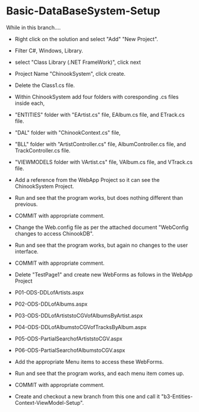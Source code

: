 # Basic-DataBaseSystem-Setup
While in this branch....
- Right click on the solution and select "Add" "New Project".
- Filter C#, Windows, Library.
- select "Class Library (.NET FrameWork)", click next
- Project Name "ChinookSystem", click create.
- Delete the Class1.cs file.
- Within ChinookSystem add four folders with coresponding .cs files inside each, 
- "ENTITIES" folder with "EArtist.cs" file, EAlbum.cs file, and ETrack.cs file.
- "DAL" folder with "ChinookContext.cs" file, 
- "BLL" folder with "ArtistController.cs" file, AlbumController.cs file, and TrackController.cs file.
- "VIEWMODELS folder with VArtist.cs" file, VAlbum.cs file, and VTrack.cs file.
- Add a reference from the WebApp Project so it can see the ChinookSystem Project.
- Run and see that the program works, but does nothing different than previous.
- COMMIT with appropriate comment.

- Change the Web.config file as per the attached document "WebConfig changes to access ChinookDB".
- Run and see that the program works, but again no changes to the user interface.
- COMMIT with appropriate comment.

- Delete "TestPage1" and create new WebForms as follows in the WebApp Project
- P01-ODS-DDLofArtists.aspx
- P02-ODS-DDLofAlbums.aspx
- P03-ODS-DDLofArtiststoCGVofAlbumsByArtist.aspx
- P04-ODS-DDLofAlbumstoCGVofTracksByAlbum.aspx
- P05-ODS-PartialSearchofArtiststoCGV.aspx
- P06-ODS-PartialSearchofAlbumstoCGV.aspx
- Add the appropriate Menu items to access these WebForms.
- Run and see that the program works, and each menu item comes up.
- COMMIT with appropriate comment.

- Create and checkout a new branch from this one and call it "b3-Entities-Context-ViewModel-Setup".
